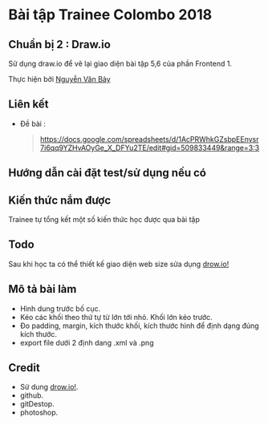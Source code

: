 # Bài tập Trainee Colombo 2018

## Chuẩn bị 2 : Draw.io

Sử dụng draw.io để vẽ lại giao diện bài tập 5,6 của phần Frontend 1.

Thực hiện bởi [Nguyễn Văn Bảy](https://github.com/NguyenVanBay)

## Liên kết

- Đề bài : 
  > https://docs.google.com/spreadsheets/d/1AcPRWhkGZsbpEEnysr7i6qq9YZHvAOyGe_X_DFYu2TE/edit#gid=509833449&range=3:3
  
## Hướng dẫn cài đặt test/sử dụng nếu có

## Kiến thức nắm được

Trainee tự tổng kết một số kiến thức học được qua bài tập

## Todo

Sau khi học ta có thể thiết kế giao diện web size sửa dụng [drow.io!](https://www.draw.io)

## Mô tả bài làm

+ Hình dung trước bố cục.
+ Kéo các khối theo thứ tự từ lớn tới nhỏ. Khối lớn kéo trước.
+ Đo padding, margin, kích thước khối, kích thước hình để định dạng đúng kích thước.
+ export file dưới 2 định dang .xml và .png

## Credit

- Sử dung [drow.io!](https://www.draw.io).
- github.
- gitDestop.
- photoshop.
